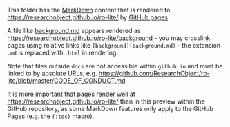 This folder has the [MarkDown](https://guides.github.com/features/mastering-markdown) content that is rendered to <https://researchobject.github.io/ro-lite/> by [GitHub pages](https://pages.github.com/).

A file like [background.md](background.md) appears rendered as <https://researchobject.github.io/ro-lite/background> - you may crosslink pages using relative links like `[background](background.md)` - the extension `.md` is replaced with `.html` in rendering.

Note that files outside `docs` are not accessible within `github.io` and must be linked to by absolute URLs, e.g. <https://github.com/ResearchObject/ro-lite/blob/master/CODE_OF_CONDUCT.md>

It is more important that pages render well at <https://researchobject.github.io/ro-lite/> than in this  preview within the GitHub repository, as some MarkDown features only apply to the GitHub Pages (e.g. the `{:toc}` macro).

